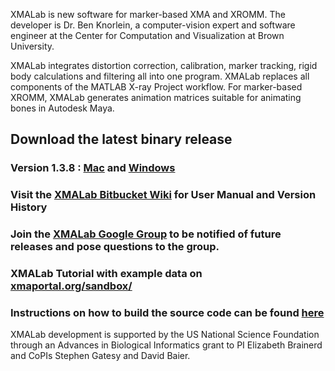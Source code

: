 XMALab is new software for marker-based XMA and XROMM. The developer is Dr. Ben Knorlein, a computer-vision expert and software engineer at the Center for Computation and Visualization at Brown University.

XMALab integrates distortion correction, calibration, marker tracking, rigid body calculations and filtering all into one program. XMALab replaces all
components of the MATLAB X-ray Project workflow. For marker-based XROMM, XMALab generates animation matrices suitable for animating bones in Autodesk Maya.
## Download the latest binary release #
### Version 1.3.8 : [Mac](https://bitbucket.org/xromm/xmalab/downloads/XMALab_1.3.8.dmg) and [Windows](https://bitbucket.org/xromm/xmalab/downloads/XMALab_setup-1.3.8.msi)
### Visit the [XMALab Bitbucket Wiki](https://bitbucket.org/xromm/xmalab/wiki/Home) for User Manual and Version History
### Join the [XMALab Google Group](https://groups.google.com/a/brown.edu/forum/?hl=en#!forum/xmalab) to be notified of future releases and pose questions to the group.
### XMALab Tutorial with example data on [xmaportal.org/sandbox/](http://xmaportal.org/sandbox/larequest.php?request=explorePublicStudy&StudyID=49&instit=SANDBOX1)
### Instructions on how to build the source code can be found [here](https://bitbucket.org/xromm/xmalab/wiki/Instructions%20for%20developers)

XMALab development is supported by the US National Science Foundation through an Advances in Biological Informatics grant to PI Elizabeth Brainerd and 
CoPIs Stephen Gatesy and David Baier.